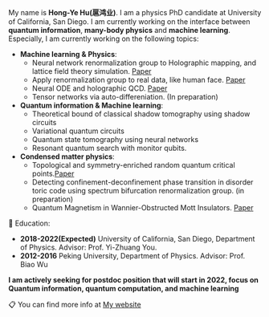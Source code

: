My name is **Hong-Ye Hu(扈鸿业)**. I am a physics PhD candidate at University of California, San Diego. 
I am currently working on the interface between **quantum information**, **many-body physics** and **machine learning**. 
Especially, I am currently working on the following topics:
* **Machine learning & Physics**:
  - Neural network renormalization group to Holographic mapping, and lattice field theory simulation. [Paper](https://journals.aps.org/prresearch/abstract/10.1103/PhysRevResearch.2.023369)
  - Apply renormalization group to real data, like human face. [Paper](https://arxiv.org/pdf/2010.00029.pdf)
  - Neural ODE and holographic QCD. [Paper](https://arxiv.org/pdf/2006.00712.pdf)
  - Tensor networks via auto-differeniation. (In preparation)
* **Quantum information & Machine learning**:
  - Theoretical bound of classical shadow tomography using shadow circuits
  - Variational quantum circuits
  - Quantum state tomography using neural networks
  - Resonant quantum search with monitor qubits.
* **Condensed matter physics**:
  - Topological and symmetry-enriched random quantum critical points.[Paper](https://arxiv.org/pdf/2008.02285.pdf)
  - Detecting confinement-deconfinement phase transition in disorder toric code using spectrum bifurcation renormalization group. (in preparation)
  - Quantum Magnetism in Wannier-Obstructed Mott Insulators. [Paper](https://arxiv.org/pdf/2005.01439.pdf)


:book: Education:
* **2018-2022(Expected)** University of California, San Diego, Department of Physics. Advisor: Prof. Yi-Zhuang You.
* **2012-2016** Peking University, Department of Physics. Advisor: Prof. Biao Wu

**I am actively seeking for postdoc position that will start in 2022, focus on Quantum information, quantum computation, and machine learning**
  
:clipboard: You can find more info at [My website](https://www.hongyehu.com)


<!--
**hongyehu/hongyehu** is a ✨ _special_ ✨ repository because its `README.md` (this file) appears on your GitHub profile.

Here are some ideas to get you started:

- 🔭 I’m currently working on ...
- 🌱 I’m currently learning ...
- 👯 I’m looking to collaborate on ...
- 🤔 I’m looking for help with ...
- 💬 Ask me about ...
- 📫 How to reach me: ...
- 😄 Pronouns: ...
- ⚡ Fun fact: ...
-->
